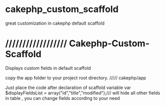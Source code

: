 cakephp_custom_scaffold
=======================

great customization in cakephp default scaffold 


//////////////////
Cakephp-Custom-Scaffold
=======================

Displays custom fields in default scaffold

copy the app folder to your project root directory. ///// cakephp/app





Just place the code after declaration of scaffold variable
var $displayFieldsList = array("id","title","modified");/// will hide all other fields in table , you can change fields according to your need

